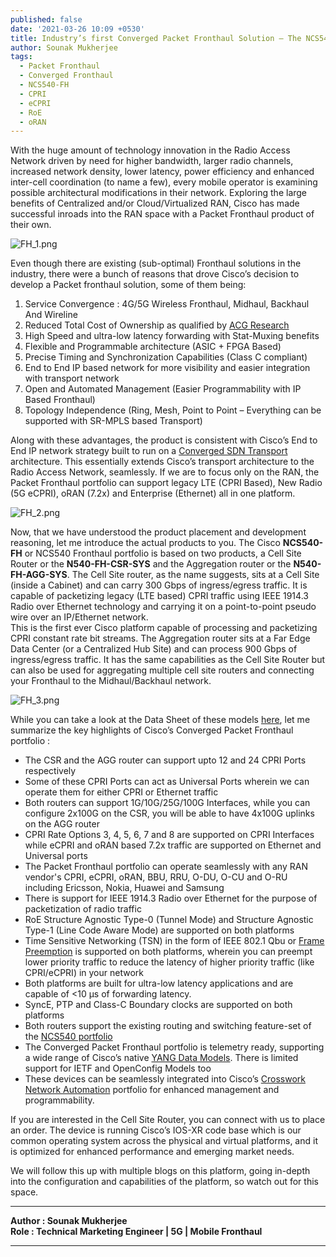 ```yaml
---
published: false
date: '2021-03-26 10:09 +0530'
title: Industry’s first Converged Packet Fronthaul Solution – The NCS540-FH
author: Sounak Mukherjee
tags:
  - Packet Fronthaul
  - Converged Fronthaul
  - NCS540-FH
  - CPRI
  - eCPRI
  - RoE
  - oRAN
---
```



With the huge amount of technology innovation in the Radio Access Network driven by need for higher bandwidth, larger radio channels, increased network density, lower latency, power efficiency and enhanced inter-cell coordination (to name a few), every mobile operator is examining possible architectural modifications in their network. Exploring the large benefits of Centralized and/or Cloud/Virtualized RAN, Cisco has made successful inroads into the RAN space with a Packet Fronthaul product of their own.  

![FH_1.png]({{site.baseurl}}/images/FH_1.png)
 
  
Even though there are existing (sub-optimal) Fronthaul solutions in the industry, there were a bunch of reasons that drove Cisco’s decision to develop a Packet fronthaul solution, some of them being:  
1. Service Convergence : 4G/5G Wireless Fronthaul, Midhaul, Backhaul And Wireline
2. Reduced Total Cost of Ownership as qualified by [ACG Research](https://www.cisco.com/c/dam/en/us/solutions/collateral/service-provider/mobile-internet/acg-fronthaul-architectures-for-5g-networks.pdf)  
3. High Speed and ultra-low latency forwarding with Stat-Muxing benefits
4. Flexible and Programmable architecture (ASIC + FPGA Based)
5. Precise Timing and Synchronization Capabilities (Class C compliant)
6. End to End IP based network for more visibility and easier integration with transport network
7. Open and Automated Management (Easier Programmability with IP Based Fronthaul)
8. Topology Independence (Ring, Mesh, Point to Point – Everything can be supported with SR-MPLS based Transport)  

Along with these advantages, the product is consistent with Cisco’s End to End IP network strategy built to run on a [Converged SDN Transport](https://www.cisco.com/c/en/us/solutions/service-provider/converged-sdn-transport.html) architecture. This essentially extends Cisco’s transport architecture to the Radio Access Network, seamlessly. If we are to focus only on the RAN, the Packet Fronthaul portfolio can support legacy LTE (CPRI Based), New Radio (5G eCPRI), oRAN (7.2x) and Enterprise (Ethernet) all in one platform.
  

![FH_2.png]({{site.baseurl}}/images/FH_2.png)
  
  
Now, that we have understood the product placement and development reasoning, let me introduce the actual products to you. The Cisco **NCS540-FH** or NCS540 Fronthaul portfolio is based on two products, a Cell Site Router or the **N540-FH-CSR-SYS** and the Aggregation router or the **N540-FH-AGG-SYS**. The Cell Site router, as the name suggests, sits at a Cell Site (inside a Cabinet) and can carry 300 Gbps of ingress/egress traffic. It is capable of packetizing legacy (LTE based) CPRI traffic using IEEE 1914.3 Radio over Ethernet technology and carrying it on a point-to-point pseudo wire over an IP/Ethernet network.  
This is the first ever Cisco platform capable of processing and packetizing CPRI constant rate bit streams. The Aggregation router sits at a Far Edge Data Center (or a Centralized Hub Site) and can process 900 Gbps of ingress/egress traffic. It has the same capabilities as the Cell Site Router but can also be used for aggregating multiple cell site routers and connecting your Fronthaul to the Midhaul/Backhaul network.
  
  
![FH_3.png]({{site.baseurl}}/images/FH_3.png)
  
  
While you can take a look at the Data Sheet of these models [here](https://www.cisco.com/c/en/us/products/collateral/routers/network-convergence-system-500-series-routers/datasheet-c78-744599.html), let me summarize the key highlights of Cisco’s Converged Packet Fronthaul portfolio :  
- The CSR and the AGG router can support upto 12 and 24 CPRI Ports respectively
- Some of these CPRI Ports can act as Universal Ports wherein we can operate them for either CPRI or Ethernet traffic
- Both routers can support 1G/10G/25G/100G Interfaces, while you can configure 2x100G on the CSR, you will be able to have 4x100G uplinks on the AGG router
- CPRI Rate Options 3, 4, 5, 6, 7 and 8 are supported on CPRI Interfaces while eCPRI and oRAN based 7.2x traffic are supported on Ethernet and Universal ports
- The Packet Fronthaul portfolio can operate seamlessly with any RAN vendor's CPRI, eCPRI, oRAN, BBU, RRU, O-DU, O-CU and O-RU including Ericsson, Nokia, Huawei and Samsung
- There is support for IEEE 1914.3 Radio over Ethernet for the purpose of packetization of radio traffic
- RoE Structure Agnostic Type-0 (Tunnel Mode) and Structure Agnostic Type-1 (Line Code Aware Mode) are supported on both platforms
- Time Sensitive Networking (TSN) in the form of IEEE 802.1 Qbu or [Frame Preemption](https://www.ieee802.org/1/pages/802.1bu.html) is supported on both platforms, wherein you can preempt lower priority traffic to reduce the latency of higher priority traffic (like CPRI/eCPRI) in your network
- Both platforms are built for ultra-low latency applications and are capable of <10 µs of forwarding latency.
- SyncE, PTP and Class-C Boundary clocks are supported on both platforms
- Both routers support the existing routing and switching feature-set of the [NCS540 portfolio](https://www.cisco.com/c/en/us/products/collateral/routers/network-convergence-system-500-series-routers/datasheet-c78-740296.html)
- The Converged Packet Fronthaul portfolio is telemetry ready, supporting a wide range of Cisco’s native [YANG Data Models](https://github.com/YangModels/yang/tree/master/vendor/cisco/xr). There is limited support for IETF and OpenConfig Models too
- These devices can be seamlessly integrated into Cisco’s [Crosswork Network Automation](https://www.cisco.com/c/en/us/products/cloud-systems-management/crosswork-network-automation/index.html) portfolio for enhanced management and programmability.  

If you are interested in the Cell Site Router, you can connect with us to place an order. The device is running Cisco’s IOS-XR code base which is our common operating system across the physical and virtual platforms, and it is optimized for enhanced performance and emerging market needs.  

We will follow this up with multiple blogs on this platform, going in-depth into the configuration and capabilities of the platform, so watch out for this space.  

---------------------------------------------------------------


**Author : Sounak Mukherjee**  
**Role : Technical Marketing Engineer | 5G | Mobile Fronthaul**


---------------------------------------------------------------
